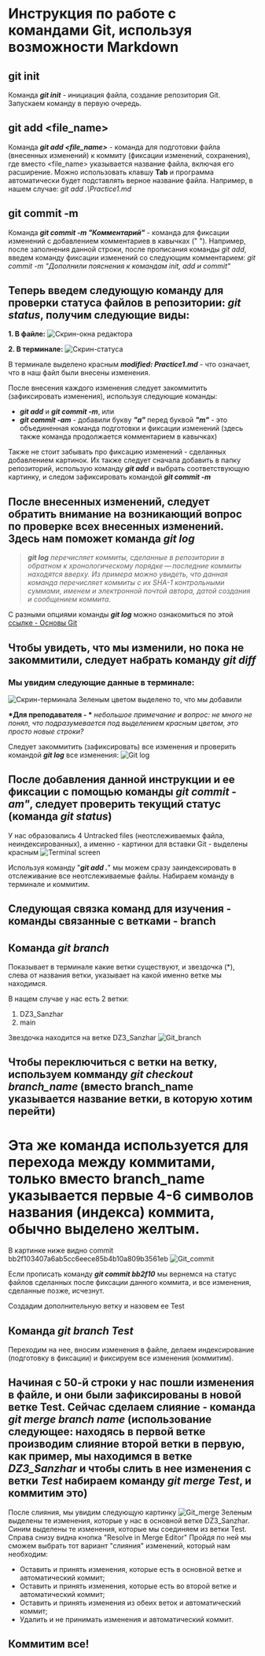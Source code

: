 # Инструкция по работе с командами Git, используя возможности Markdown

## git init
Команда __*git init*__ - инициация файла, создание репозитория Git. 
Запускаем команду в первую очередь.

## git add <file_name>
Команда __*git add <file_name>*__ - команда для подготовки файла (внесенных изменений) к коммиту (фиксации изменений, сохранения), где вместо <file_name> указывается название файла, включая его расширение. Можно использовать клавшу __Tab__ и программа автоматически будет подставлять верное название файла. 
Например, в нашем случае: *git add .\Practice1.md*

## git commit -m
Команда __*git commit -m "Комментарий"*__ - команда для фиксации изменений с добавлением комментариев в кавычках (" ").
Например, после заполнения данной строки, после прописания команды *git add*, введем команду фиксации изменений со следующим комментарием: *git commit -m "Дополнили пояснения к командам init, add и commit"*

## Теперь введем следующую команду для проверки статуса файлов в репозитории: __*git status*__, получим следующие виды:

**1. В файле:** ![Cкрин-окна редактора](/DZ3/Redactor%20view.jpg)

**2. В терминале:** ![Скрин-статуса](/DZ3/Git%20status%20(with%20no%20commit).jpg)

В терминале выделено красным **_modified: Practice1.md_** - что означает, что в наш файл были внесены изменения.

После внесения каждого изменения следует закоммитить (зафиксировать изменения), используя следующие команды:
* __*git add*__ и _**git commit -m**_,
или
* __*git commit -am*__ - добавили букву _**"а"**_ перед буквой _**"m"**_ - это объединенная команда подготовки и фиксации изменений (здесь также команда продолжается комментарием в кавычках)

Также не стоит забывать про фиксацию изменений - сделанных добавлением картинок. Их также следует сначала добавить в папку репозиторий, использую команду *__git add__* и выбрать соответствующую картинку, и следом зафиксировать командой __*git commit -m*__

## После внесенных изменений, следует обратить внимание на возникающий вопрос по проверке всех внесенных изменений. Здесь нам поможет команда *__git log__*
>_**git log** перечисляет коммиты, сделанные в репозитории в обратном к хронологическому порядке — последние коммиты находятся вверху. Из примера можно увидеть, что данная команда перечисляет коммиты с их SHA-1 контрольными суммами, именем и электронной почтой автора, датой создания и сообщением коммита._

С разными опциями команды _**git log**_ можно ознакомиться по этой [ссылке - Основы Git](https://git-scm.com/book/ru/v2/%D0%9E%D1%81%D0%BD%D0%BE%D0%B2%D1%8B-Git-%D0%9F%D1%80%D0%BE%D1%81%D0%BC%D0%BE%D1%82%D1%80-%D0%B8%D1%81%D1%82%D0%BE%D1%80%D0%B8%D0%B8-%D0%BA%D0%BE%D0%BC%D0%BC%D0%B8%D1%82%D0%BE%D0%B2)

## Чтобы увидеть, что мы изменили, но пока не закоммитили, следует набрать команду __*git diff*__
### Мы увидим следующие данные в терминале:
![Скрин-терминала](/DZ3/Terminal%20-%20git%20diff.jpg)
Зеленым цветом выделено то, что мы добавили

__*Для преподавателя - *__ *небольшое примечание и вопрос: не много не понял, что подразумевается под выделением красным цветом, это просто новые строки?*

Следует закоммитить (зафиксировать) все изменения и проверить командой *__git log__* все изменения:
![Git log](/DZ3/Git%20log.jpg)

## После добавления данной инструкции и ее фиксации с помощью команды *__git commit -am"__*, следует проверить текущий статус (команда *__git status__*)
У нас образовались 4 Untracked files (неотслеживаемых файла, неиндексированных), а именно - картинки для вставки Git - выделены красным ![Terminal screen](/DZ3/Terminal%20screen.jpg)

Используя команду "*__git add .__*" мы можем сразу заиндексировать в отслеживание все неотслеживаемые файлы. Набираем команду в терминале и коммитим.

## Следующая связка команд для изучения - команды связанные с ветками - branch
## Команда *__git branch__*
Показывает в терминале какие ветки существуют, и звездочка (*), слева от названия ветки, указывает на какой именно ветке мы находимся.

В нащем случае у нас есть 2 ветки:
1. DZ3_Sanzhar
2. main

Звездочка находится на ветке DZ3_Sanzhar ![Git_branch](/DZ3/Git_branch.jpeg)

## Чтобы переключиться с ветки на ветку, используем комманду *__git checkout branch_name__* (вместо branch_name указывается название ветки, в которую хотим перейти)
# Эта же команда используется для перехода между коммитами, только вместо branch_name указывается первые 4-6 символов названия (индекса) коммита, обычно выделено желтым. 
В картинке ниже видно commit bb2f103407a6ab5cc6eece85b4b10a809b3561eb ![Git_commit](/DZ3/Git_commit.jpeg)

Если прописать команду *__git commit bb2f10__* мы вернемся на статус файлов сделанных после фиксации данного коммита, и все изменения, сделанные позже, исчезнут. 

Создадим дополнительную ветку и назовем ее Test
## Команда *__git branch Test__*
Переходим на нее, вносим изменения в файле, делаем индексирование (подготовку в фиксации) и фиксируем все изменения (коммитим).


## Начиная с 50-й строки у нас пошли изменения в файле, и они были зафиксированы в новой ветке Test. Сейчас сделаем слияние - команда *__git merge branch name__* (использование следующее: находясь в первой ветке производим слияние второй ветки в первую, как пример, мы находимся в ветке *DZ3_Sanzhar* и чтобы слить в нее изменения с ветки *Test* набираем команду *__git merge Test__*, и коммитим это)

После слияния, мы увидим следующую картинку ![Git_merge](/DZ3/Git_merge.jpeg)
Зеленым выделены те изменения, которые у нас в основной ветке DZ3_Sanzhar.
Синим выделены те изменения, которые мы соединяем из ветки Test.
Справа снизу видна кнопка "Resolve in Merge Editor"
Пройдя по ней мы сможем выбрать тот вариант "слияния" изменений, который нам необходим:
* Оставить и принять изменения, которые есть в основной ветке и автоматический коммит;
* Оставить и принять изменения, которые есть во второй ветке и автоматический коммит;
* Оставить и принять изменения из обеих веток и автоматический коммит;
* Удалить и не принимать изменения и автоматический коммит.

## Коммитим все!
